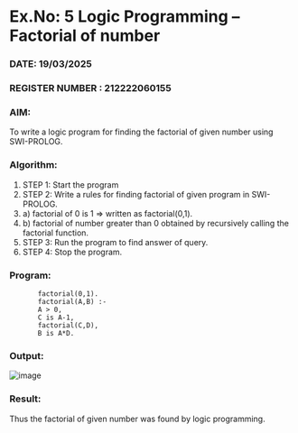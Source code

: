 # Ex.No: 5   Logic Programming – Factorial of number   
### DATE: 19/03/2025                                                                          
### REGISTER NUMBER : 212222060155
### AIM: 
To  write  a logic program for finding the factorial of given number using SWI-PROLOG. 
### Algorithm:
1. STEP 1: Start the program
2. STEP 2:  Write a rules for finding factorial of given program in SWI-PROLOG.
3.   a)	factorial of 0 is 1 => written as factorial(0,1).
4.   b)	factorial of number greater than 0 obtained by recursively calling the factorial    function.
5. STEP 3: Run the program  to find answer of  query.
6. STEP 4: Stop the program.

### Program:



           factorial(0,1).
           factorial(A,B) :-  
           A > 0, 
           C is A-1,
           factorial(C,D),
           B is A*D.

### Output:

![image](https://github.com/user-attachments/assets/f45277a3-85b2-4407-9719-054c6bc3f0b8)


### Result:
Thus the factorial of given number was found by logic programming. 

